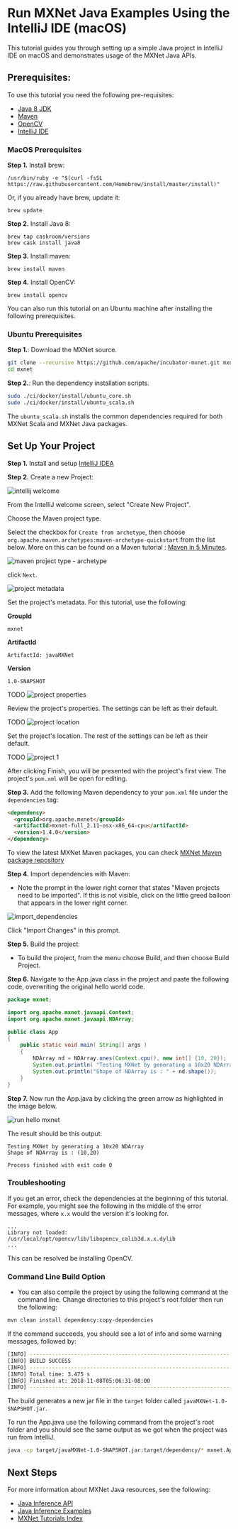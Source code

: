 # Run MXNet Java Examples Using the IntelliJ IDE (macOS)

This tutorial guides you through setting up a simple Java project in IntelliJ IDE on macOS and demonstrates usage of the MXNet Java APIs. 

## Prerequisites:
To use this tutorial you need the following pre-requisites:

- [Java 8 JDK](http://www.oracle.com/technetwork/java/javase/downloads/index.html)
- [Maven](https://maven.apache.org/install.html)
- [OpenCV](https://opencv.org/)
- [IntelliJ IDE](https://www.jetbrains.com/idea/)

### MacOS Prerequisites

**Step 1.** Install brew:
```
/usr/bin/ruby -e "$(curl -fsSL https://raw.githubusercontent.com/Homebrew/install/master/install)"
```

Or, if you already have brew, update it:
```
brew update
```

**Step 2.** Install Java 8:
```
brew tap caskroom/versions
brew cask install java8
```

**Step 3.** Install maven:
```
brew install maven
```

**Step 4.** Install OpenCV:
```
brew install opencv
```

You can also run this tutorial on an Ubuntu machine after installing the following prerequisites.
### Ubuntu Prerequisites

**Step 1.**: Download the MXNet source.

```bash
git clone --recursive https://github.com/apache/incubator-mxnet.git mxnet
cd mxnet
```

**Step 2.**: Run the dependency installation scripts.

```bash
sudo ./ci/docker/install/ubuntu_core.sh
sudo ./ci/docker/install/ubuntu_scala.sh
```

The `ubuntu_scala.sh` installs the common dependencies required for both MXNet Scala and MXNet Java packages.

## Set Up Your Project

**Step 1.** Install and setup [IntelliJ IDEA](https://www.jetbrains.com/idea/)

**Step 2.** Create a new Project:

![intellij welcome](https://raw.githubusercontent.com/dmlc/web-data/master/mxnet/scala/intellij-welcome.png)

From the IntelliJ welcome screen, select "Create New Project".

Choose the Maven project type. 

Select the checkbox for `Create from archetype`, then choose `org.apache.maven.archetypes:maven-archetype-quickstart` from the list below. More on this can be found on a Maven tutorial : [Maven in 5 Minutes](https://maven.apache.org/guides/getting-started/maven-in-five-minutes.html). 

![maven project type - archetype](https://raw.githubusercontent.com/dmlc/web-data/master/mxnet/java/project-archetype.png)

click `Next`.

![project metadata](https://raw.githubusercontent.com/dmlc/web-data/master/mxnet/java/intellij-project-metadata.png)

Set the project's metadata. For this tutorial, use the following:

**GroupId**
```
mxnet
```
**ArtifactId**
```
ArtifactId: javaMXNet
```
**Version**
```
1.0-SNAPSHOT
```

TODO
![project properties](https://raw.githubusercontent.com/dmlc/web-data/master/mxnet/java/intellij-project-properties.png)

Review the project's properties. The settings can be left as their default.

TODO
![project location](https://raw.githubusercontent.com/dmlc/web-data/master/mxnet/java/intellij-project-location.png)

Set the project's location. The rest of the settings can be left as their default.

TODO
![project 1](https://raw.githubusercontent.com/dmlc/web-data/master/mxnet/java/intellij-project-pom.png)

After clicking Finish, you will be presented with the project's first view.
The project's `pom.xml` will be open for editing.

**Step 3.** Add the following Maven dependency to your `pom.xml` file under the `dependencies` tag: 
 
```html
<dependency>
  <groupId>org.apache.mxnet</groupId>
  <artifactId>mxnet-full_2.11-osx-x86_64-cpu</artifactId>
  <version>1.4.0</version>
</dependency>
```

To view the latest MXNet Maven packages, you can check [MXNet Maven package repository](https://search.maven.org/#search%7Cga%7C1%7Cg%3A%22org.apache.mxnet%22)


**Step 4.** Import dependencies with Maven:

  - Note the prompt in the lower right corner that states "Maven projects need to be imported". If this is not visible, click on the little greed balloon that appears in the lower right corner.

![import_dependencies](https://raw.githubusercontent.com/dmlc/web-data/master/mxnet/java/project-import-changes.png)

Click "Import Changes" in this prompt.

**Step 5.** Build the project:
- To build the project, from the menu choose Build, and then choose Build Project.

**Step 6.** Navigate to the App.java class in the project and paste the following code, overwriting the original hello world code.
```java
package mxnet;

import org.apache.mxnet.javaapi.Context;
import org.apache.mxnet.javaapi.NDArray;

public class App 
{
    public static void main( String[] args )
    {
        NDArray nd = NDArray.ones(Context.cpu(), new int[] {10, 20});
        System.out.println( "Testing MXNet by generating a 10x20 NDArray" );
        System.out.println("Shape of NDArray is : " + nd.shape());
    }
}
``` 
 
**Step 7.** Now run the App.java by clicking the green arrow as highlighted in the image below.

![run hello mxnet](https://raw.githubusercontent.com/dmlc/web-data/master/mxnet/java/intellij-run-projects.png)


The result should be this output:

```
Testing MXNet by generating a 10x20 NDArray
Shape of NDArray is : (10,20)

Process finished with exit code 0
```


### Troubleshooting

If you get an error, check the dependencies at the beginning of this tutorial. For example, you might see the following in the middle of the error messages, where `x.x` would the version it's looking for.

```
...
Library not loaded: /usr/local/opt/opencv/lib/libopencv_calib3d.x.x.dylib
...
```

This can be resolved be installing OpenCV.


### Command Line Build Option

- You can also compile the project by using the following command at the command line. Change directories to this project's root folder then run the following:

```bash
mvn clean install dependency:copy-dependencies
```
If the command succeeds, you should see a lot of info and some warning messages, followed by:

```bash
[INFO] ------------------------------------------------------------------------
[INFO] BUILD SUCCESS
[INFO] ------------------------------------------------------------------------
[INFO] Total time: 3.475 s
[INFO] Finished at: 2018-11-08T05:06:31-08:00
[INFO] ------------------------------------------------------------------------
```
The build generates a new jar file in the `target` folder called `javaMXNet-1.0-SNAPSHOT.jar`.

To run the App.java use the following command from the project's root folder and you should see the same output as we got when the project was run from IntelliJ.
```bash
java -cp target/javaMXNet-1.0-SNAPSHOT.jar:target/dependency/* mxnet.App
```

## Next Steps
For more information about MXNet Java resources, see the following:

* [Java Inference API](https://mxnet.incubator.apache.org/api/java/infer.html)
* [Java Inference Examples](https://github.com/apache/incubator-mxnet/tree/java-api/scala-package/examples/src/main/java/org/apache/mxnetexamples/infer/)
* [MXNet Tutorials Index](http://mxnet.io/tutorials/index.html)
